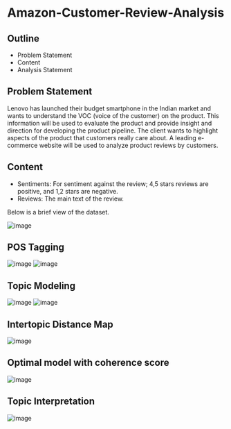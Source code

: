 # Amazon-Customer-Review-Analysis

## Outline
* Problem Statement
* Content
* Analysis Statement

## Problem Statement
Lenovo has launched their budget smartphone in the Indian market and wants to understand the VOC (voice of the customer) on the product. This information will be used to evaluate the product and provide insight and direction for developing the product pipeline. The client wants to highlight aspects of the product that customers really care about. A leading e-commerce website will be used to analyze product reviews by customers.

## Content
* Sentiments: For sentiment against the review; 4,5 stars reviews are positive, and 1,2 stars are negative.
* Reviews: The main text of the review.

Below is a brief  view of the dataset.

![image](https://github.com/caand4/Amazon-Customer-Review-Analysis/assets/80293132/65334b8c-7a61-4a7e-94cb-4c470ff5103e)

## POS Tagging
![image](https://github.com/caand4/Amazon-Customer-Review-Analysis/assets/80293132/a060fb6e-0549-43a6-8476-663afd2f49d9)
![image](https://github.com/caand4/Amazon-Customer-Review-Analysis/assets/80293132/d680aa50-8360-438b-b8ea-573d6dda0cee)

## Topic Modeling
![image](https://github.com/caand4/Amazon-Customer-Review-Analysis/assets/80293132/fb7f6e02-89a9-4c67-8843-552e0f2eacb4)
![image](https://github.com/caand4/Amazon-Customer-Review-Analysis/assets/80293132/f2076731-b1c0-4450-82e4-a08d2a99b07d)

## Intertopic Distance Map
![image](https://github.com/caand4/Amazon-Customer-Review-Analysis/assets/80293132/56b8f7cc-41bb-4029-8257-eb4fea230af5)

## Optimal model with coherence score
![image](https://github.com/caand4/Amazon-Customer-Review-Analysis/assets/80293132/fb047f05-a726-4812-b4ca-6ebcb787bb93)

## Topic Interpretation

![image](https://github.com/caand4/Amazon-Customer-Review-Analysis/assets/80293132/dd230d90-67e8-41ff-a7a5-916cdb6d5c24)




















